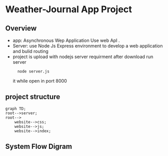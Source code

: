 # Weather-Journal App Project

## Overview
- app: Asynchronous Wep Application Use web ApI . 
- Server: use Node Js Express environment to develop a web application and bulid routing 
- project is upload with nodejs server requirment after download run server
    >
        node server.js
    it while open in port 8000
## project structure 
```mermaid
graph TD;
root-->server;
root-->
    website-->css;
    website-->js;
    website-->index;
```
## System Flow Digram 